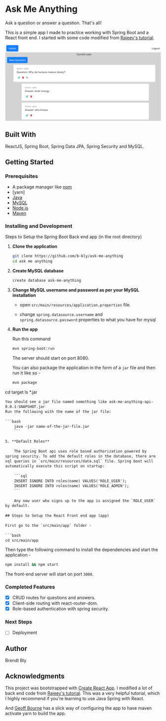 # Ask Me Anything

Ask a question or answer a question.  That's all!

This is a simple app I made to practice working with Spring Boot and a React front end.  I started with some code modified from [Rajeev's tutorial](https://www.callicoder.com/spring-boot-spring-security-jwt-mysql-react-app-part-1/).


![app picture](/src/main/app/src/ask-me-anything-picture.png)

## Built With

ReactJS, Spring Boot, Spring Data JPA, Spring Security and MySQL.

## Getting Started

### Prerequisites

- A package manager like [npm](https://www.npmjs.com/)
- [yarn]
- [Java](https://www.java.com/en/download/help/download_options.xml)
- [MySQL](https://www.mysql.com/)
- [Node.js](https://nodejs.org/en/)
- [Maven](http://maven.apache.org/download.cgi)


### Installing and Development
Steps to Setup the Spring Boot Back end app (in the root directory)

1. **Clone the application**

	```bash
	git clone https://github.com/b-bly/ask-me-anything
	cd ask me anything
	```

2. **Create MySQL database**

	```bash
	create database ask-me-anything
	```

3. **Change MySQL username and password as per your MySQL installation**

	+ open `src/main/resources/application.properties` file.

	+ change `spring.datasource.username` and `spring.datasource.password` properties to what you have for mysql

4. **Run the app**

	Run this command

	```bash
	mvn spring-boot:run
	```

	The server should start on port 8080.

	You can also package the application in the form of a `jar` file and then run it like so -

	```bash
	mvn package
  cd target
  ls *.jar
```
You should see a jar file named something like ask-me-anything-api-0.0.1-SNAPSHOT.jar
Run the following with the name of the jar file:

```bash
	java -jar name-of-the-jar-file.jar
	```

5. **Default Roles**
	
	The Spring Boot api uses role based authorization powered by spring security. To add the default roles in the database, there are sql queries in `src/main/resources/data.sql` file. Spring boot will automatically execute this script on startup:

	```sql
	INSERT IGNORE INTO roles(name) VALUES('ROLE_USER');
	INSERT IGNORE INTO roles(name) VALUES('ROLE_ADMIN');
	```

	Any new user who signs up to the app is assigned the `ROLE_USER` by default.

## Steps to Setup the React Front end app (app)

First go to the `src/main/app` folder -

```bash
cd src/main/app
```

Then type the following command to install the dependencies and start the application -

```bash
npm install && npm start
```

The front-end server will start on port `3000`.


### Completed Features

- [x] CRUD routes for questions and answers.
- [x] Client-side routing with react-router-dom.
- [x] Role-based authentication with spring security.

### Next Steps

- [ ] Deployment

## Author

Brendt Bly


## Acknowledgments

This project was bootstrapped with [Create React App](https://github.com/facebookincubator/create-react-app).
I modified a lot of back end code from [Rajeev's tutorial](https://www.callicoder.com/spring-boot-spring-security-jwt-mysql-react-app-part-1/).  This was a very helpful tutorial, which I highly recommend if you're learning to use Java Spring with React.

And [Geoff Bourne](https://medium.com/@itzgeoff/including-react-in-your-spring-boot-maven-build-ae3b8f8826e) has a slick way of configuring the app to have maven activate yarn to build the app.